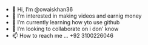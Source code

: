 - 👋 Hi, I’m @owaiskhan36
- 👀 I’m interested in making videos and earnig money
- 🌱 I’m currently learning how yto use github
- 💞️ I’m looking to collaborate on i don' know
- 📫 How to reach me ... +92 3100226046

<!---
owaiskhan36/owaiskhan36 is a ✨ special ✨ repository because its `README.md` (this file) appears on your GitHub profile.
You can click the Preview link to take a look at your changes.
--->
